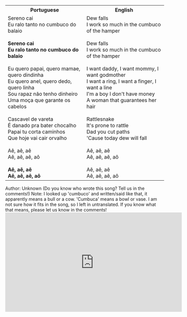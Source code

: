 <table class="capoeira-table">
    <tr class="header-row">
        <th>Portuguese</th>
        <th>English</th>
    </tr>
    <tr>
        <td>Sereno cai<br>Eu ralo tanto no cumbuco do balaio<br><br><strong>Sereno cai<br>Eu ralo tanto no cumbuco do balaio</strong><br><br>Eu quero papai, quero mamae, quero dindinha<br>Eu quero anel, quero dedo, quero linha<br>Sou rapaz não tenho dinheiro<br>Uma moça que garante os cabelos<br><br>Cascavel de vareta<br>É danado pra bater chocalho<br>Papai tu corta caminhos<br>Que hoje vai cair orvalho<br><br>Aê, aê, aê<br>Aê, aê, aê, aô<br><br><strong>Aê, aê, aê<br>Aê, aê, aê, aô</strong></td>
        <td>Dew falls<br>I work so much in the cumbuco of the hamper<br><br>Dew falls<br>I work so much in the cumbuco of the hamper<br><br>I want daddy, I want mommy, I want godmother<br>I want a ring, I want a finger, I want a line<br>I'm a boy I don't have money<br>A woman that guarantees her hair<br><br>Rattlesnake<br>It's prone to rattle<br>Dad you cut paths<br>'Cause today dew will fall<br><br>Aê, aê, aê<br>Aê, aê, aê, aô<br><br>Aê, aê, aê<br>Aê, aê, aê, aô</td>
    </tr>
</table>

<figcaption>
Author: Unknown (Do you know who wrote this song? Tell us in the comments!)  
Note: I looked up 'cumbuco' and written/said like that, it apparently means a bull or a cow. 'Cumbuca' means a bowl or vase. I am not sure how it fits in the song, so I left in untranslated. If you know what that means, please let us know in the comments!
</figcaption>

<iframe width="560" height="315" src="https://www.youtube.com/embed/dCZt7IvMquw" title="YouTube video player" frameborder="0" allow="accelerometer; autoplay; clipboard-write; encrypted-media; gyroscope; picture-in-picture" allowfullscreen></iframe>